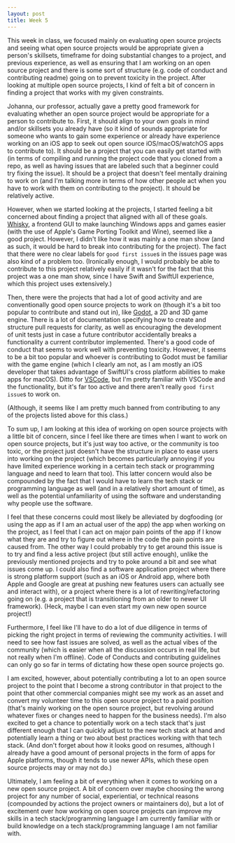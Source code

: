```yaml
---
layout: post
title: Week 5
---
```


This week in class, we focused mainly on evaluating open source projects and seeing what open source projects would be appropriate given a person's skillsets, timeframe for doing substantial changes to a project, and previous experience, as well as ensuring that I am working on an open source project and there is some sort of structure (e.g. code of conduct and contributing readme) going on to prevent toxicity in the project. After looking at multiple open source projects, I kind of felt a bit of concern in finding a project that works with my given constraints.

<!--more-->

Johanna, our professor, actually gave a pretty good framework for evaluating whether an open source project would be appropriate for a person to contribute to. First, it should align to your own goals in mind and/or skillsets you already have (so it kind of sounds appropriate for someone who wants to gain some experience or already have experience working on an iOS app to seek out open source iOS/macOS/watchOS apps to contribute to). It should be a project that you can easily get started with (in terms of compiling and running the project code that you cloned from a repo, as well as having issues that are labeled such that a beginner could try fixing the issue). It should be a project that doesn't feel mentally draining to work on (and I'm talking more in terms of how other people act when you have to work with them on contributing to the project). It should be relatively active. 

However, when we started looking at the projects, I started feeling a bit concerned about finding a project that aligned with all of these goals. [Whisky](https://github.com/Whisky-App/Whisky/), a frontend GUI to make launching Windows apps and games easier (with the use of Apple's Game Porting Toolkit and Wine), seemed like a good project. However, I didn't like how it was mainly a one man show (and as such, it would be hard to break into contributing for the project). The fact that there were no clear labels for `good first issue`s in the issues page was also kind of a problem too. (Ironically enough, I would probably be able to contribute to this project relatively easily if it wasn't for the fact that this project was a one man show, since I have Swift and SwiftUI experience, which this project uses extensively.) 

Then, there were the projects that had a lot of good activity and are conventionally good open source projects to work on (though it's a bit too popular to contribute and stand out in), like [Godot](https://github.com/godotengine/godot?tab=readme-ov-file), a 2D and 3D game engine. There is a lot of documentation specifying how to create and structure pull requests for clarity, as well as encouraging the development of unit tests just in case a future contributor accidentally breaks a functionality a current contributor implemented. There's a good code of conduct that seems to work well with preventing toxicity. However, it seems to be a bit too popular and whoever is contributing to Godot must be familiar with the game engine (which I clearly am not, as I am mostly an iOS developer that takes advantage of SwiftUI's cross platform abilities to make apps for macOS). Ditto for [VSCode](https://code.visualstudio.com/), but I'm pretty familiar with VSCode and the functionality, but it's far too active and there aren't really `good first issue`s to work on.

(Although, it seems like I am pretty much banned from contributing to any of the projects listed above for this class.)

To sum up, I am looking at this idea of working on open source projects with a little bit of concern, since I feel like there are times when I want to work on open source projects, but it's just way too active, or the community is too toxic, or the project just doesn't have the structure in place to ease users into working on the project (which becomes particularly annoying if you have limited experience working in a certain tech stack or programming language and need to learn that too). This latter concern would also be compounded by the fact that I would have to learn the tech stack or programming language as well (and in a relatively short amount of time), as well as the potential unfamiliarity of using the software and understanding why people use the software.

I feel that these concerns could most likely be alleviated by dogfooding (or using the app as if I am an actual user of the app) the app when working on the project, as I feel that I can act on major pain points of the app if I know what they are and try to figure out where in the code the pain points are caused from. The other way I could probably try to get around this issue is to try and find a less active project (but still active enough), unlike the previously mentioned projects and try to poke around a bit and see what issues come up. I could also find a software application project where there is strong platform support (such as an iOS or Android app, where both Apple and Google are great at pushing new features users can actually see and interact with), or a project where there is a lot of rewriting/refactoring going on (e.g. a project that is transitioning from an older to newer UI framework). (Heck, maybe I can even start my own new open source project!) 

Furthermore, I feel like I'll have to do a lot of due diligence in terms of picking the right project in terms of reviewing the community activities. I will need to see how fast issues are solved, as well as the actual vibes of the community (which is easier when all the discussion occurs in real life, but not really when I'm offline). Code of Conducts and contributing guidelines can only go so far in terms of dictating how these open source projects go.

I am excited, however, about potentially contributing a lot to an open source project to the point that I become a strong contributor in that project to the point that other commercial companies might see my work as an asset and convert my volunteer time to this open source project to a paid position (that's mainly working on the open source project, but revolving around whatever fixes or changes need to happen for the business needs). I'm also excited to get a chance to potentially work on a tech stack that's just different enough that I can quickly adjust to the new tech stack at hand and potentially learn a thing or two about best practices working with that tech stack. (And don't forget about how it looks good on resumes, although I already have a good amount of personal projects in the form of apps for Apple platforms, though it tends to use newer APIs, which these open source projects may or may not do.)

Ultimately, I am feeling a bit of everything when it comes to working on a new open source project. A bit of concern over maybe choosing the wrong project for any number of social, experiential, or technical reasons (compounded by actions the project owners or maintainers do), but a lot of excitement over how working on open source projects can improve my skills in a tech stack/programming language I am currently familiar with or build knowledge on a tech stack/programming language I am not familiar with.